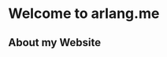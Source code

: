 # **Welcome to arlang.me**

## **About my Website**

<p align="center">
    <![Fairy](fairy.png)>
</p>
